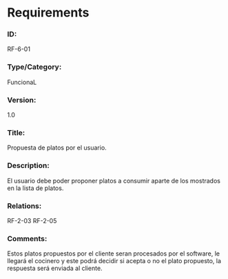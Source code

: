 # Requirements

### ID: 
RF-6-01

### Type/Category:
FuncionaL

### Version:
1.0

### Title: 
Propuesta de platos por el usuario.

### Description: 
El usuario debe poder proponer platos a consumir aparte de los mostrados en la lista de platos.

### Relations: 
RF-2-03 RF-2-05

### Comments: 
Estos platos propuestos por el cliente seran procesados por el software, le llegará el cocinero y este podrá decidir si acepta o no el plato propuesto, la respuesta será enviada al cliente.
